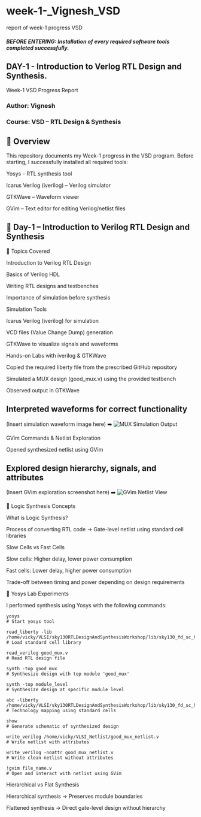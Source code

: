 # week-1-_Vignesh_VSD
report of week-1 progress VSD
##### BEFORE ENTERING: Installation of every required software tools completed successfully.
## DAY-1 - Introduction to Verlog RTL Design and Synthesis.

Week-1 VSD Progress Report

### Author: Vignesh
### Course: VSD – RTL Design & Synthesis

## 📌 Overview

This repository documents my Week-1 progress in the VSD program.
Before starting, I successfully installed all required tools:

Yosys – RTL synthesis tool

Icarus Verilog (iverilog) – Verilog simulator

GTKWave – Waveform viewer

GVim – Text editor for editing Verilog/netlist files

## 📅 Day-1 – Introduction to Verilog RTL Design and Synthesis
🔹 Topics Covered

Introduction to Verilog RTL Design

Basics of Verilog HDL

Writing RTL designs and testbenches

Importance of simulation before synthesis

Simulation Tools

Icarus Verilog (iverilog) for simulation

VCD files (Value Change Dump) generation

GTKWave to visualize signals and waveforms

Hands-on Labs with iverilog & GTKWave

Copied the required liberty file from the prescribed GitHub repository

Simulated a MUX design (good_mux.v) using the provided testbench

Observed output in GTKWave

## Interpreted waveforms for correct functionality

(Insert simulation waveform image here)
➡️ ![MUX Simulation Output](images/mux_simulation.png)

GVim Commands & Netlist Exploration

Opened synthesized netlist using GVim

## Explored design hierarchy, signals, and attributes

(Insert GVim exploration screenshot here)
➡️ ![GVim Netlist View](images/gvim_netlist.png)

🔹 Logic Synthesis Concepts

What is Logic Synthesis?

Process of converting RTL code → Gate-level netlist using standard cell libraries

Slow Cells vs Fast Cells

Slow cells: Higher delay, lower power consumption

Fast cells: Lower delay, higher power consumption

Trade-off between timing and power depending on design requirements

🔹 Yosys Lab Experiments

I performed synthesis using Yosys with the following commands:
```
yosys
# Start yosys tool

read_liberty -lib /home/vicky/VLSI/sky130RTLDesignAndSynthesisWorkshop/lib/sky130_fd_sc_hd__tt_025C_1v80.lib
# Load standard cell library

read_verilog good_mux.v
# Read RTL design file

synth -top good_mux
# Synthesize design with top module 'good_mux'

synth -top module_level
# Synthesize design at specific module level

abc -liberty /home/vicky/VLSI/sky130RTLDesignAndSynthesisWorkshop/lib/sky130_fd_sc_hd__tt_025C_1v80.lib
# Technology mapping using standard cells

show
# Generate schematic of synthesized design

write_verilog /home/vicky/VLSI_Netlist/good_mux_netlist.v
# Write netlist with attributes

write_verilog -noattr good_mux_netlist.v
# Write clean netlist without attributes

!gvim file_name.v
# Open and interact with netlist using GVim
```

Hierarchical vs Flat Synthesis

Hierarchical synthesis → Preserves module boundaries

Flattened synthesis → Direct gate-level design without hierarchy

